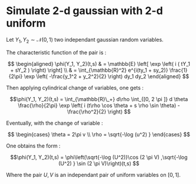 # Simulate 2-d gaussian with 2-d uniform

Let $Y_1, Y_2 \sim \mathcal{N}(0,1)$ two independant gaussian random variables.

The characteristic function of the pair is :

$$
\begin{aligned}
\phi(Y_1, Y_2)(t,s) & = \mathbb{E} \left[ \exp \left( i ( tY_1 + sY_2 ) \right) \right] \\
& = \int_{\mathbb{R}^2} e^{i(ty_1 + sy_2)} \frac{1}{2\pi} \exp \left( -\frac{y_1^2 + y_2^2}{2} \right) dy_1 dy_2
\end{aligned}
$$

Then applying cylindrical change of variables, one gets :

$$\phi(Y_1, Y_2)(t,s) = \int_{\mathbb{R}\_+} d\rho \int_{[0, 2 \pi ]} d \theta \frac{\rho}{2\pi} 
\exp \left( i (t\rho \cos \theta + s \rho \sin \theta) - \frac{\rho^2}{2} \right) $$

Eventually, with the change of variable :

$$
\begin{cases}
\theta = 2\pi v \\
\rho = \sqrt{-\log (u^2) }
\end{cases}
$$

One obtains the form :

$$\phi(Y_1, Y_2)(t,s) = \phi\left(\sqrt{-\log (U^2)}\cos (2 \pi V) ,\sqrt{-\log (U^2) } \sin (2 \pi V)\right)(t,s) $$

Where the pair $U, V$ is an independant pair of uniform variables on $[0, 1]$.
